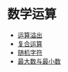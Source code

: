 # 数学运算
+ [运算溢出](OverFlow.java)
+ [复合运算](CompoundOperation.java)
+ [随机字符](RandomChar.java)
+ [最大数与最小数](mm.java)
